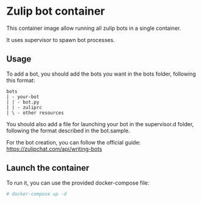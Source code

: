 # Zulip bot container

This container image allow running all zulip bots in a single container.

It uses supervisor to spawn bot processes.


## Usage

To add a bot, you should add the bots you want in the bots folder, following 
this format:

```
bots
| - your-bot
| | - bot.py
| | - zuliprc
| \ - other resources
```

You should also add a file for launching your bot in the supervisor.d folder, 
following the format described in the bot.sample.
 
For the bot creation, you can follow the official guide: https://zulipchat.com/api/writing-bots

## Launch the container

To run it, you can use the provided docker-compose file:

```bash
# docker-compose up -d
```
